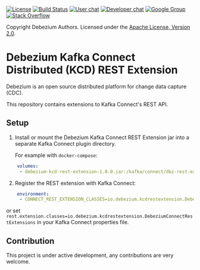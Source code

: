[![License](http://img.shields.io/:license-apache%202.0-brightgreen.svg)](http://www.apache.org/licenses/LICENSE-2.0.html)
[![Build Status](https://travis-ci.com/debezium/debezium-kcd-rest-extension.svg?branch=master)](https://travis-ci.com/debezium/debezium-kcd-rest-extension/)
[![User chat](https://img.shields.io/badge/chat-users-brightgreen.svg)](https://gitter.im/debezium/user)
[![Developer chat](https://img.shields.io/badge/chat-devs-brightgreen.svg)](https://gitter.im/debezium/dev)
[![Google Group](https://img.shields.io/:mailing%20list-debezium-brightgreen.svg)](https://groups.google.com/forum/#!forum/debezium)
[![Stack Overflow](http://img.shields.io/:stack%20overflow-debezium-brightgreen.svg)](http://stackoverflow.com/questions/tagged/debezium)

Copyright Debezium Authors.
Licensed under the [Apache License, Version 2.0](http://www.apache.org/licenses/LICENSE-2.0).

# Debezium Kafka Connect Distributed (KCD) REST Extension

Debezium is an open source distributed platform for change data capture (CDC).

This repository contains extensions to Kafka Connect's REST API.

## Setup

1. Install or mount the Debezium Kafka Connect REST Extension jar into a separate Kafka Connect plugin directory.

    For example with `docker-compose`:

```yaml
    volumes:
     - debezium-kcd-rest-extension-1.0.0.jar:/kafka/connect/dbz-rest-extension/debezium-kcd-rest-extension-1.0.0.jar
```

2. Register the REST extension with Kafka Connect:

```yaml
    environment:
     - CONNECT_REST_EXTENSION_CLASSES=io.debezium.kcdrestextension.DebeziumConnectRestExtensions
```

or set `rest.extension.classes=io.debezium.kcdrestextension.DebeziumConnectRestExtensions` in your Kafka Connect properties file.

## Contribution

This project is under active development, any contributions are very welcome.